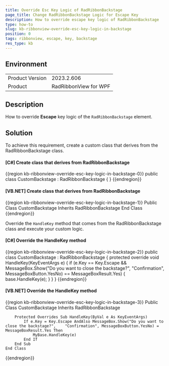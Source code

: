 ```yaml
---
title: Override Esc Key Logic of RadRibbonBackstage
page_title: Change RadRibbonBackstage Logic for Escape Key
description: How to override escape key logic of RadRibbonBackstage
type: how-to
slug: kb-ribbonview-override-esc-key-logic-in-backstage
position: 0
tags: ribbonview, escape, key, backstage
res_type: kb
---
```


## Environment
<table>
	<tr>
		<td>Product Version</td>
		<td>2023.2.606</td>
	</tr>
	<tr>
		<td>Product</td>
		<td>RadRibbonView for WPF</td>
	</tr>
</table>

## Description

How to override __Escape__ key logic of the `RadRibbonBackstage` element.

## Solution

To achieve this requirement, create a custom class that derives from the RadRibbonBackstage class.

#### __[C#] Create class that derives from RadRibbonBackstage__
{{region kb-ribbonview-override-esc-key-logic-in-backstage-0}}
    public class CustomBackstage : RadRibbonBackstage
    {
    }
{{endregion}}

#### __[VB.NET] Create class that derives from RadRibbonBackstage__
{{region kb-ribbonview-override-esc-key-logic-in-backstage-1}}
Public Class CustomBackstage
    Inherits RadRibbonBackstage
End Class
{{endregion}}

Override the `HandleKey` method that comes from the RadRibbonBackstage class and execute your custom logic.

#### __[C#] Override the HandleKey method__
{{region kb-ribbonview-override-esc-key-logic-in-backstage-2}}
    public class CustomBackstage : RadRibbonBackstage
    {
        protected override void HandleKey(KeyEventArgs e)
        {
            if (e.Key == Key.Escape 
                && MessageBox.Show("Do you want to close the backstage?", "Confirmation",   MessageBoxButton.YesNo) == MessageBoxResult.Yes)
            {
                base.HandleKey(e);
            }
        }
    }
{{endregion}}

#### __[VB.NET] Override the HandleKey method__
{{region kb-ribbonview-override-esc-key-logic-in-backstage-3}}
    Public Class CustomBackstage
        Inherits RadRibbonBackstage
    
        Protected Overrides Sub HandleKey(ByVal e As KeyEventArgs)
            If e.Key = Key.Escape AndAlso MessageBox.Show("Do you want to close the backstage?",    "Confirmation", MessageBoxButton.YesNo) = MessageBoxResult.Yes Then
                MyBase.HandleKey(e)
            End If
        End Sub
    End Class
{{endregion}}
